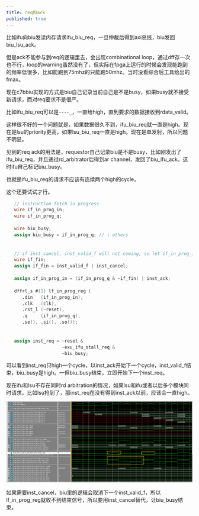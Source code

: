 ```yaml
---
title: req和ack
published: true
---
```


比如ifu向biu发读内存请求ifu_biu_req，一旦仲裁后得到axi总线，biu发回biu_lsu_ack。

但是ack不能参与到req的逻辑里去，会出现combinational loop，通过dff存一次也不行，loop的warning虽然没有了，但实际在fpga上运行的时候会发现能跑到的频率低很多，比如能跑到75mhz的只能跑50mhz。当时没看综合后工具给出的fmax。

现在c7bbiu实现的方式是biu自己记录当前自己是不是busy，如果busy就不接受新请求，而对req要求不是很严。

比如ifu_biu_req可以是`----_`，一直给high，直到要求的数据接收到rdata_valid。

这样很不好的一个问题就是，如果数据很久不到，ifu_biu_req就一直是high。现在是lsu的priority更高，如果lsu_biu_req一直是high。现在是单发射，所以问题不明显。


见到的req ack的用法是，requestor自己记录biu是不是busy，比如刚发出了ifu_biu_req，并且通过rd_arbitrator后得到ar channel，发回了biu_ifu_ack。这时ifu自己标记biu_busy。

也就是ifu_biu_req的请求不应该有连续两个high的cycle。

这个还要试试才行。

`````verilog
   // instruction fetch in progress
   wire if_in_prog_in;
   wire if_in_prog_q;

   wire biu_busy;
   assign biu_busy = if_in_prog_q; // | others


   // if inst_cancel, inst_valid_f will not coming, so let if_in_prog_in finish
   wire if_fin;
   assign if_fin = inst_valid_f | inst_cancel;

   assign if_in_prog_in = (if_in_prog_q & ~if_fin) | inst_ack;

   dffrl_s #(1) lf_in_prog_reg (
      .din   (if_in_prog_in),
      .clk   (clk),
      .rst_l (~reset),
      .q     (if_in_prog_q),
      .se(), .si(), .so());


   assign inst_req = ~reset &
                     ~exu_ifu_stall_req &
                     ~biu_busy;

`````

可以看到inst_req只high一个cycle，以inst_ack开始下一个cycle，inst_valid_f结束，biu_busy是high。一但biu_busy结束，立即开始下一个inst_req。

现在ifu和lsu不存在同时rd arbitration的情况，如果lsu和ifu或者以后多个模块同时请求，比如lsu抢到了，那inst_req在没有得到inst_ack以前，应该会一直high。

![inst_req](https://github.com/whensungoesdown/whensungoesdown.github.io/raw/main/_posts/2024-09-10-inst_req.png)


如果需要inst_cancel，biu里的逻辑会取消下一个inst_valid_f，所以lf_in_prog_reg就收不到结束信号，所以要用inst_cancel替代，让biu_busy结束。
